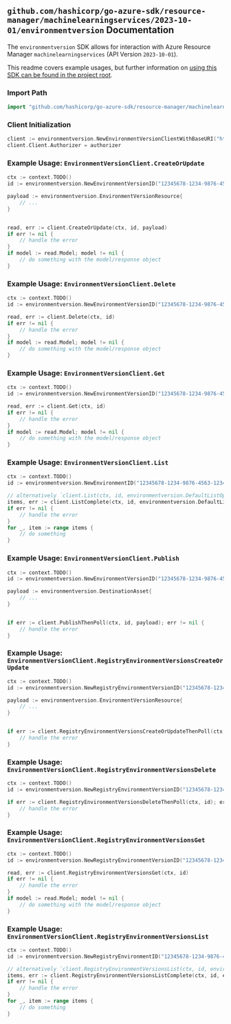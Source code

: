 
## `github.com/hashicorp/go-azure-sdk/resource-manager/machinelearningservices/2023-10-01/environmentversion` Documentation

The `environmentversion` SDK allows for interaction with Azure Resource Manager `machinelearningservices` (API Version `2023-10-01`).

This readme covers example usages, but further information on [using this SDK can be found in the project root](https://github.com/hashicorp/go-azure-sdk/tree/main/docs).

### Import Path

```go
import "github.com/hashicorp/go-azure-sdk/resource-manager/machinelearningservices/2023-10-01/environmentversion"
```


### Client Initialization

```go
client := environmentversion.NewEnvironmentVersionClientWithBaseURI("https://management.azure.com")
client.Client.Authorizer = authorizer
```


### Example Usage: `EnvironmentVersionClient.CreateOrUpdate`

```go
ctx := context.TODO()
id := environmentversion.NewEnvironmentVersionID("12345678-1234-9876-4563-123456789012", "example-resource-group", "workspaceName", "name", "version")

payload := environmentversion.EnvironmentVersionResource{
	// ...
}


read, err := client.CreateOrUpdate(ctx, id, payload)
if err != nil {
	// handle the error
}
if model := read.Model; model != nil {
	// do something with the model/response object
}
```


### Example Usage: `EnvironmentVersionClient.Delete`

```go
ctx := context.TODO()
id := environmentversion.NewEnvironmentVersionID("12345678-1234-9876-4563-123456789012", "example-resource-group", "workspaceName", "name", "version")

read, err := client.Delete(ctx, id)
if err != nil {
	// handle the error
}
if model := read.Model; model != nil {
	// do something with the model/response object
}
```


### Example Usage: `EnvironmentVersionClient.Get`

```go
ctx := context.TODO()
id := environmentversion.NewEnvironmentVersionID("12345678-1234-9876-4563-123456789012", "example-resource-group", "workspaceName", "name", "version")

read, err := client.Get(ctx, id)
if err != nil {
	// handle the error
}
if model := read.Model; model != nil {
	// do something with the model/response object
}
```


### Example Usage: `EnvironmentVersionClient.List`

```go
ctx := context.TODO()
id := environmentversion.NewEnvironmentID("12345678-1234-9876-4563-123456789012", "example-resource-group", "workspaceName", "name")

// alternatively `client.List(ctx, id, environmentversion.DefaultListOperationOptions())` can be used to do batched pagination
items, err := client.ListComplete(ctx, id, environmentversion.DefaultListOperationOptions())
if err != nil {
	// handle the error
}
for _, item := range items {
	// do something
}
```


### Example Usage: `EnvironmentVersionClient.Publish`

```go
ctx := context.TODO()
id := environmentversion.NewEnvironmentVersionID("12345678-1234-9876-4563-123456789012", "example-resource-group", "workspaceName", "name", "version")

payload := environmentversion.DestinationAsset{
	// ...
}


if err := client.PublishThenPoll(ctx, id, payload); err != nil {
	// handle the error
}
```


### Example Usage: `EnvironmentVersionClient.RegistryEnvironmentVersionsCreateOrUpdate`

```go
ctx := context.TODO()
id := environmentversion.NewRegistryEnvironmentVersionID("12345678-1234-9876-4563-123456789012", "example-resource-group", "registryName", "environmentName", "version")

payload := environmentversion.EnvironmentVersionResource{
	// ...
}


if err := client.RegistryEnvironmentVersionsCreateOrUpdateThenPoll(ctx, id, payload); err != nil {
	// handle the error
}
```


### Example Usage: `EnvironmentVersionClient.RegistryEnvironmentVersionsDelete`

```go
ctx := context.TODO()
id := environmentversion.NewRegistryEnvironmentVersionID("12345678-1234-9876-4563-123456789012", "example-resource-group", "registryName", "environmentName", "version")

if err := client.RegistryEnvironmentVersionsDeleteThenPoll(ctx, id); err != nil {
	// handle the error
}
```


### Example Usage: `EnvironmentVersionClient.RegistryEnvironmentVersionsGet`

```go
ctx := context.TODO()
id := environmentversion.NewRegistryEnvironmentVersionID("12345678-1234-9876-4563-123456789012", "example-resource-group", "registryName", "environmentName", "version")

read, err := client.RegistryEnvironmentVersionsGet(ctx, id)
if err != nil {
	// handle the error
}
if model := read.Model; model != nil {
	// do something with the model/response object
}
```


### Example Usage: `EnvironmentVersionClient.RegistryEnvironmentVersionsList`

```go
ctx := context.TODO()
id := environmentversion.NewRegistryEnvironmentID("12345678-1234-9876-4563-123456789012", "example-resource-group", "registryName", "environmentName")

// alternatively `client.RegistryEnvironmentVersionsList(ctx, id, environmentversion.DefaultRegistryEnvironmentVersionsListOperationOptions())` can be used to do batched pagination
items, err := client.RegistryEnvironmentVersionsListComplete(ctx, id, environmentversion.DefaultRegistryEnvironmentVersionsListOperationOptions())
if err != nil {
	// handle the error
}
for _, item := range items {
	// do something
}
```

